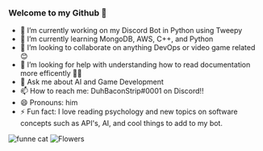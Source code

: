 ### Welcome to my Github 👋

<!--
**jakeupz/jakeupz** is a ✨ _special_ ✨ repository because its `README.md` (this file) appears on your GitHub profile.

Here are some ideas to get you started:
-->
- 🔭 I’m currently working on my Discord Bot in Python using Tweepy 
- 🌱 I’m currently learning MongoDB, AWS, C++, and Python
- 👯 I’m looking to collaborate on anything DevOps or video game related 😊
- 🤔 I’m looking for help with understanding how to read documentation more efficently 😵‍💫
- 💬 Ask me about AI and Game Development
- 📫 How to reach me: DuhBaconStrip#0001 on Discord!!
- 😄 Pronouns: him
- ⚡ Fun fact: I love reading psychology and new topics on software concepts such as API's, AI, and cool things to add to my bot.  

<img src="https://media.discordapp.net/attachments/669796626784714756/1020035199247056906/image0-1-3.gif" alt="funne cat" >
<picture>
   <source media="(min-width:1024px)" srcset="dog-big.jpg">
   <source media="(min-width:465px)" srcset="dog-small.jpg">
   <img src="C:/Users/jacob/Downloads/IMG_4505.jpg" alt="Flowers" style="width:auto;">
 </picture>

